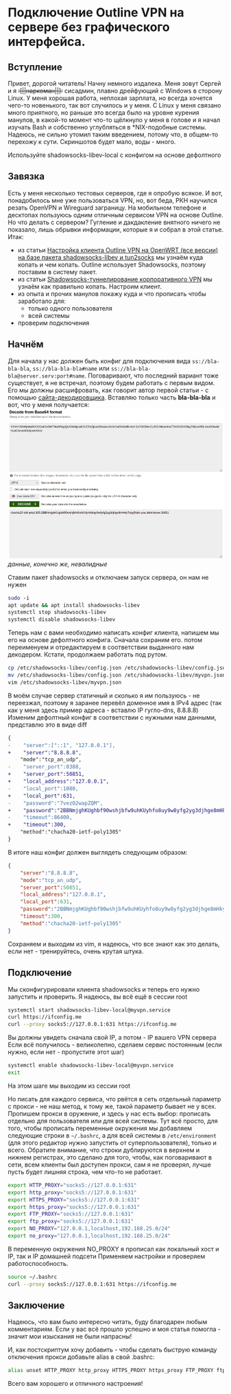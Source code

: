 # Подключение Outline VPN на сервере без графического интерфейса. 

## Вступление
Привет, дорогой читатель! Начну немного издалека. Меня зовут Сергей и я ~~:[||наркоман||]:~~ сисадмин, плавно дрейфующий с Windows в сторону Linux. У меня хорошая работа, неплохая зарплата, но всегда хочется чего-то новенького, так вот случилось и у меня. С Linux у меня связано много приятного, но раньше это всегда было на уровне курения манулов, в какой-то момент что-то щёлкнуло у меня в голове и я начал изучать Bash и собственно углубляться в *NIX-подобные системы. Надеюсь, не сильно утомил таким введением, потому что,  в общем-то перехожу к сути. Скриншотов будет мало, воды - много. 

<spoiler title="TL:DR">
Используйте shadowsocks-libev-local с конфигом на основе дефолтного
</spoiler>

## Завязка
Есть у меня несколько тестовых серверов, где я опробую всякое. И вот, понадобилось мне уже пользоваться VPN, но, вот беда, РКН научился резать OpenVPN и Wireguard заграницу. На мобильном телефоне и десктопах пользуюсь одним отличным сервисом VPN на основе Outline. Но что делать с сервером? Гугление и дакдакление внятного ничего не показало, лишь обрывки информации, которые я и собрал в этой статье. Итак:

+ из статьи [Настройка клиента Outline VPN на OpenWRT (все версии) на базе пакета shadowsocks-libev и tun2socks](https://habr.com/ru/articles/748408/) мы узнаём куда копать и чем копать. Outline использует Shadowsocks, поэтому поставим в систему пакет.
+ из статьи [Shadowsocks-туннелирование корпоративного VPN](https://habr.com/ru/companies/ruvds/articles/757848/) мы узнаём как правильно копать. Настроим клиент.
+ из опыта и прочих манулов покажу куда и что прописать чтобы заработало для:
  + только одного пользователя
  + всей системы
+ проверим подключения

## Начнём
Для начала у нас должен быть конфиг для подключения вида `ss://bla-bla-bla`, `ss://bla-bla-bla#name` или `ss://bla-bla-bla@server.serv:port#name`. Поговаривают, что последний вариант тоже существует, я не встречал, поэтому будем работать с первым видом. Его мы должны расшифровать, как говорит автор первой статьи - с помощью [сайта-декодировщика](https://www.base64decode.org/). Вставляю только часть **bla-bla-bla** и вот, что у меня получается:
![Base64Decode screenshot](screenshots/Screenshot_2024-05-26_17-15-16.png)
*данные, конечно же, невалидные*

Ставим пакет shadowsocks и отключаем запуск сервера, он нам не нужен
```bash
sudo ‑i
apt update && apt install shadowsocks‑libev
systemctl stop shadowsocks-libev
systemctl disable shadowsocks-libev
```

Теперь нам с вами необходимо написать конфиг клиента, напишем мы его на основе дефолтного конфига. Сначала сохраним его. потом переименуем и отредактируем в соответствии выданного нам декодером. Кстати, продолжаем работать под рутом.
```bash
cp /etc/shadowsocks-libev/config.json /etc/shadowsocks-libev/config.json.bak
mv /etc/shadowsocks-libev/config.json /etc/shadowsocks-libev/myvpn.json
vim /etc/shadowsocks-libev/myvpn.json
```
В моём случае сервер статичный и сколько я им пользуюсь - не переезжал, поэтому я заранее перевёл доменное имя в IPv4 адрес (так как у меня здесь пример адреса - вставлю IP гугло-dns, 8.8.8.8)
Изменим дефолтный конфиг в соответствии с нужными нам данными, представлю это в виде diff
```diff
{
-    "server":["::1", "127.0.0.1"],
+    "server":"8.8.8.8",
    "mode":"tcp_an_udp",
-    "server_port":8388,
+    "server_port":50851,
+    "local_address":"127.0.0.1",
-    "local_port":1080,
+    "local_port":631,
-    "password":"7vezO2wapZQM",
+    "password":"2BBNmjghKUghbf90wshjbfw9uhKUyhfo8uy9w8yfg2yg3djhge8mHkyTcrg",
-    "timeout":86400,
+    "timeout":300,
    "method":"chacha20-ietf-poly1305"
}
```
В итоге наш конфиг должен выглядеть следующим образом:
```json
{
    "server":"8.8.8.8",
    "mode":"tcp_an_udp",
    "server_port":50851,
    "local_address":"127.0.0.1",
    "local_port":631,
    "password":"2BBNmjghKUghbf90wshjbfw9uhKUyhfo8uy9w8yfg2yg3djhge8mHkyTcrg",
    "timeout":300,
    "method":"chacha20-ietf-poly1305"
}
```
Сохраняем и выходим из vim, я надеюсь, что все знают как это делать, если нет - тренируйтесь, очень крутая штука.

## Подключение
Мы сконфигурировали клиента shadowsocks и теперь его нужно запустить и проверить. Я надеюсь, вы всё ещё в сессии root
```bash
systemctl start shadowsocks-libev-local@myvpn.service
curl https://ifconfig.me
curl --proxy socks5://127.0.0.1:631 https://ifconfig.me
```
Вы должны увидеть сначала свой IP, а потом - IP вашего VPN сервера
Если всё получилось - великолепно, сделаем сервис постоянным (если нужно, если нет - пропустите этот шаг)
```bash
systemctl enable shadowsocks-libev-local@myvpn.service
exit
```
На этом шаге мы выходим из сессии root

Но писать для каждого сервиса, что рвётся в сеть отдельный параметр с прокси - не наш метод, к тому же, такой параметр бывает не у всех.
Пропишем прокси в оружение, и здесь у нас есть выбор: прописать отдельно для пользователя или для всей системы. Тут всё просто, для того, чтобы прописать переменные окружения мы добавляем следующие строки в `~/.bashrc`, а для всей системы в `/etc/environment` (для этого редактор нужно запустить от суперпользователя), только и всего. Обратите внимание, что строки дублируются в верхнем и нижнем регистрах, это сделано для того, чтобы, как поговаривают в сети, всем клиенты был доступен прокси, сам я не проверял, лучше пусть будет лишняя строка, чем что-то не работает.
```bash
export HTTP_PROXY="socks5://127.0.0.1:631"
export http_proxy="socks5://127.0.0.1:631"
export HTTPS_PROXY="socks5://127.0.0.1:631"
export https_proxy="socks5://127.0.0.1:631"
export FTP_PROXY="socks5://127.0.0.1:631"
export ftp_proxy="socks5://127.0.0.1:631"
export NO_PROXY="127.0.0.1,localhost,192.168.25.0/24"
export no_proxy="127.0.0.1,localhost,192.168.25.0/24"
```
В переменную окружения NO_PROXY я прописал как локальный хост и IP, так и IP домашней подсети
Применяем настройки и проверяем работоспособность. 
```bash
source ~/.bashrc
curl --proxy socks5://127.0.0.1:631 https://ifconfig.me
```

## Заключение
Надеюсь, что вам было интересно читать, буду благодарен любым комментариям. Если у вас всё прошло успешно и моя статья помогла - значит мои изыскания не были напрасны!

И, как постскриптум хочу добавить - чтобы сделать быструю команду отключения прокси добавьте alias в свой .bashrc:
```bash
alias unset HTTP_PROXY http_proxy HTTPS_PROXY https_proxy FTP_PROXY ftp_proxy NO_PROXY no_proxy
```

Всего вам хорошего и отличного настроения!
